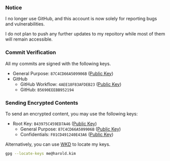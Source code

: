 ### Notice

I no longer use GitHub, and this account is now solely for reporting bugs and vulnerabilities.

I do not plan to push any further updates to my repoitory while most of them will remain accessible.

### Commit Verification

All my commits are signed with the following keys.

* General Purpose: `87C4CD66A509906B` ([Public Key](//harold.kim/keys/general.pub.asc))
* GitHub
  * GitHub Workflow: `4AEE18F83AFDEB23` ([Public Key](//github.com/web-flow.gpg))
  * GitHub: `B5690EEEBB952194`

### Sending Encrypted Contents

To send an encrypted content, you may use the following keys:

* Root Key: `B43975C459ED7A46` ([Public Key](//harold.kim/keys/root.pub.asc))
  * General Purpose: `87C4CD66A509906B` ([Public Key](//harold.kim/keys/general.pub.asc))
  * Confidentials: `F01CD491240E43A6` ([Public Key](//harold.kim/keys/confidential.pub.asc))

Alternatively, you can use [WKD](https://wiki.gnupg.org/WKD) to locate my keys.

```bash
gpg --locate-keys me@harold.kim
```
